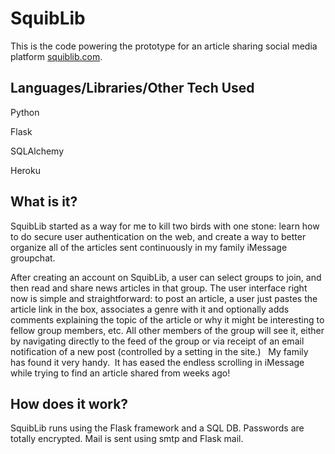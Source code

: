 
# SquibLib
This is the code powering the prototype for an article sharing social media platform [squiblib.com](https://www.squiblib.com).

## Languages/Libraries/Other Tech Used

Python

Flask

SQLAlchemy

Heroku



## What is it?

SquibLib started as a way for me to kill two birds with one stone: learn how to do secure user authentication on the web, and create a way to better organize all of the articles sent continuously in my family iMessage groupchat. 

After creating an account on SquibLib, a user can select groups to join, and then read and share news articles in that group. The user interface right now is simple and straightforward: to post an article, a user just pastes the article link in the box, associates a genre with it and optionally adds comments explaining the topic of the article or why it might be interesting to fellow group members, etc. All other members of the group will see it, either by navigating directly to the feed of the group or via receipt of an email notification of a new post (controlled by a setting in the site.)
 
My family has found it very handy.  It has eased the endless scrolling in iMessage while trying to find an article shared from weeks ago!

## How does it work?

SquibLib runs using the Flask framework and a SQL DB. Passwords are totally encrypted.
Mail is sent using smtp and Flask mail.
